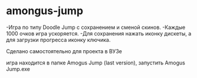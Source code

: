 # amongus-jump
-Игра по типу Doodle Jump с сохранением и сменой скинов.
-Каждые 1000 очков игра ускоряется. 
-Для сохранения нажать иконку дискеты, а для загрузки прогресса иконку ключика.

Сделано самостоятельно для проекта в ВУЗе

игра находится в папке Amogus Jump (last version), запустить Amogus Jump.exe
